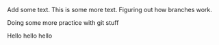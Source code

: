 Add some text. 
This is some more text.
Figuring out how branches work. 

Doing some more practice with git stuff

Hello hello hello